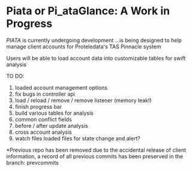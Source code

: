 # Piata or Pi_ataGlance: A Work in Progress

*PIATA* is currently undergoing development
 ...is being designed to help manage client accounts for Proteledata's TAS Pinnacle system

Users will be able to load account data into customizable tables for swift analysis

TO DO:

1. loaded account management options
  1. fix bugs in controller api
  2. load / reload / remove / remove listener (memory leak!)
  3. finish progress bar
2. build various tables for analysis
  1. common conflict fields
  2. before / after update analysis
  3. cross account analysis
3. watch files loaded files for state change and alert?

*Previous repo has been removed due to the accidental release of client information, a record of all previous commits has been preserved in the branch: prevcommits